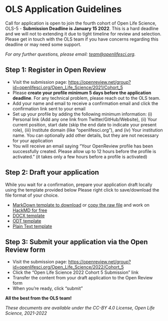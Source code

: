 # OLS Application Guidelines

Call for application is open to join the fourth cohort of Open Life Science, OLS-5 - **Submission Deadline is January 15 2022**. 
This is a hard deadline and we will not to extending it due to tight timeline for review and selection. Please get in touch with the OLS team if you have concerns regarding this deadline or may need some support.

*For any further questions, please email: [team@openlifesci.org](mailto:team@openlifesci.org).*

## Step 1: Register in Open Review

- Visit the submission page: https://openreview.net/group?id=openlifesci.org/Open_Life_Science/2021/Cohort_5 
- Please **create your profile minimum 5 days before the application deadline**. For any technical problem, please reach out to the OLS team.
- Add your name and email to receive a confirmation email and click the confirmation link sent to your email
- Set up your profile by adding the following minimum information: (i) Personal link (Add any one link from Twitter/GitHub/Website), (ii) Your current position, start date (skip the end date to indicate your present role), (iii) Institute domain (like “openlifesci.org”), and (iv) Your institution name. You can optionally add other details, but they are not necessary for your application 
- You will receive an email saying “Your OpenReview profile has been successfully created. Please allow up to 12 hours before the profile is activated.” (it takes only a few hours before a profile is activated)

## Step 2: Draft your application

While you wait for a confirmation, prepare your application draft locally using the template provided below
Please right click to save/download the file format of your choice.
- [MarkDown template to download](https://github.com/open-life-science/application-forms/raw/master/OLS-application-template.md) or [copy the raw file](https://raw.githubusercontent.com/open-life-science/application-forms/master/OLS-application-template.md) and work on [HackMD for free](https://hackmd.io/)
- [DOCX template](https://github.com/open-life-science/application-forms/raw/master/OLS-application-template.docx)
- [ODT template](https://github.com/open-life-science/application-forms/raw/master/OLS-application-template.odt)
- [Plain Text template](https://github.com/open-life-science/application-forms/raw/master/OLS-application-template.txt)

## Step 3: Submit your application via the Open Review form

- Visit the submission page: https://openreview.net/group?id=openlifesci.org/Open_Life_Science/2022/Cohort_5 
- Click the “Open Life Science 2022 Cohort 5 Submission” link
- Transfer the content from your draft application to the Open Review form 
- When you’re ready, click “submit” 

**All the best from the OLS team!**

*These documents are available under the CC-BY 4.0 License, Open Life Science, 2021-2022*
